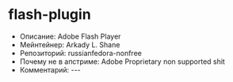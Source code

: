 flash-plugin
============

* Описание:                   Adobe Flash Player
* Мейнтейнер:                 Arkady L. Shane
* Репозиторий:                russianfedora-nonfree
* Почему не в апстриме:       Adobe Proprietary non supported shit
* Комментарий:                ---
